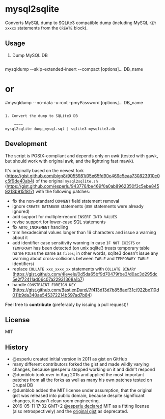 # mysql2sqlite

Converts MySQL dump to SQLite3 compatible dump (including MySQL `KEY xxxxx` statements from the `CREATE` block).

## Usage

1. Dump MySQL DB

    ~~~~
mysqldump --skip-extended-insert --compact [options]... DB_name
# or
#mysqldump --no-data -u root -pmyPassword [options]... DB_name
~~~~

1. Convert the dump to SQLite3 DB

    ~~~~
mysql2sqlite dump_mysql.sql | sqlite3 mysqlite3.db
~~~~

## Development

The script is POSIX-compliant and depends only on *awk* (tested with gawk, but should work with original awk, and the lightning fast mawk).

It's originally based on the newest fork (https://gist.github.com/bign8/9055981/05e65fd90c469c5eaa730823910c0c5f9de40ab4) of the original `mysql2sqlite.sh` (https://gist.github.com/esperlu/943776/be469f0a0ab8962350f3c5ebe8459218b915f817) with the following patches:

* fix the non-standard `COMMENT` field statement removal
* ignore `CREATE DATABASE` statements (`USE` statements were already ignored)
* add support for multiple-record `INSERT INTO VALUES`
* revise support for lower-case SQL statements
* fix `AUTO_INCREMENT` handling
* trim hexadecimal values longer than 16 characters and issue a warning about it
* add identifier case sensitivity warning in case `IF NOT EXISTS` or `TEMPORARY` has been detected (on unix sqlite3 treats temporary table name `FILES` the same as `files`; in other words, sqlite3 doesn't issue any warning about cross-collisions between `TABLE` and `TEMPORARY TABLE` identifiers)
* replace `COLLATE xxx_xxxx_xx` statements with `COLLATE BINARY` (https://gist.github.com/4levels/0d5da65bf9d70479fbe3/d0ac3d295dc5e2f72411ad06c07a22931368a1b7)
* handle `CONSTRAINT FOREIGN KEY` (https://gist.github.com/BastienDurel/7f413d13d7b858aef31c/922be110d011b9da340ae545372214b597ad7b84)

Feel free to **contribute** (preferably by issuing a pull request)!

## License

MIT

## History

* @esperlu created initial version in 2011 as gist on GitHub
* many different contributors forked the gist and made wildly varying changes, because @esperlu stopped working on it and didn't respond
* @dumblob took over in Aug 2015 and applied the most important patches from all the forks as well as many his own patches tested on Drupal DB
* @dumblob added the MIT license under assumption, that the original gist was released into public domain, because despite significant changes, it wasn't clean room engineering.
* 2016-05-11 17:32 GMT+2 [@esperlu declared](https://github.com/dumblob/mysql2sqlite/issues/2 ) MIT as a fitting license (also retrospectively) and the [original gist](https://gist.github.com/esperlu/943776 ) as deprecated.
